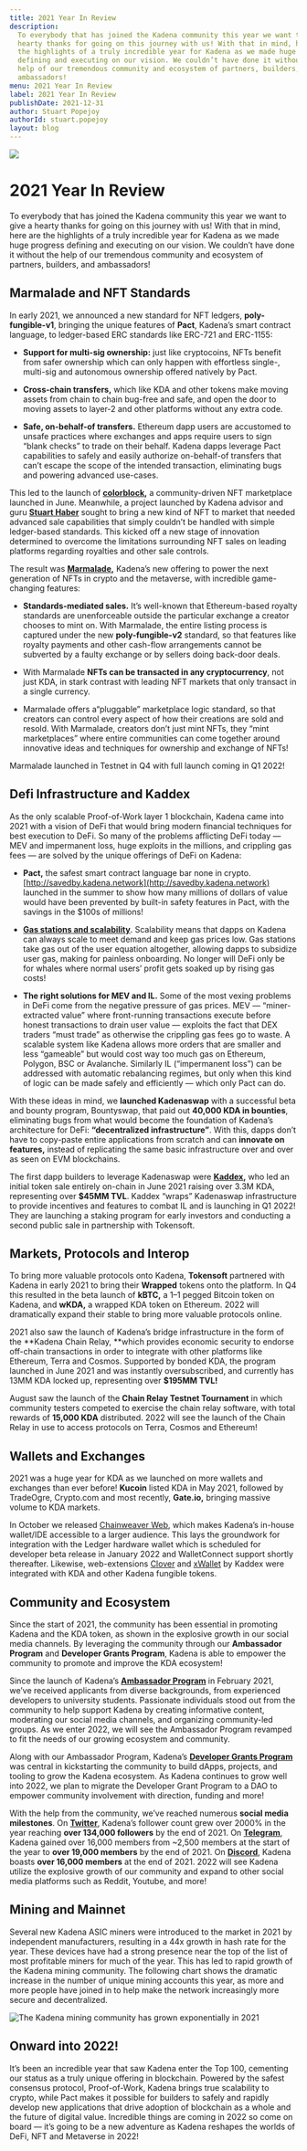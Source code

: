 ```yaml
---
title: 2021 Year In Review
description:
  To everybody that has joined the Kadena community this year we want to give a
  hearty thanks for going on this journey with us! With that in mind, here are
  the highlights of a truly incredible year for Kadena as we made huge progress
  defining and executing on our vision. We couldn’t have done it without the
  help of our tremendous community and ecosystem of partners, builders, and
  ambassadors!
menu: 2021 Year In Review
label: 2021 Year In Review
publishDate: 2021-12-31
author: Stuart Popejoy
authorId: stuart.popejoy
layout: blog
---
```


![](/assets/blog/1_2140ssAmZmFe0EWflQspAQ.webp)

# 2021 Year In Review

To everybody that has joined the Kadena community this year we want to give a
hearty thanks for going on this journey with us! With that in mind, here are the
highlights of a truly incredible year for Kadena as we made huge progress
defining and executing on our vision. We couldn’t have done it without the help
of our tremendous community and ecosystem of partners, builders, and
ambassadors!

## Marmalade and NFT Standards

In early 2021, we announced a new standard for NFT ledgers,
**poly-fungible-v1**, bringing the unique features of **Pact**, Kadena’s smart
contract language, to ledger-based ERC standards like ERC-721 and ERC-1155:

- **Support for multi-sig ownership:** just like cryptocoins, NFTs benefit from
  safer ownership which can only happen with effortless single-, multi-sig and
  autonomous ownership offered natively by Pact.

- **Cross-chain transfers,** which like KDA and other tokens make moving assets
  from chain to chain bug-free and safe, and open the door to moving assets to
  layer-2 and other platforms without any extra code.

- **Safe, on-behalf-of transfers.** Ethereum dapp users are accustomed to unsafe
  practices where exchanges and apps require users to sign “blank checks” to
  trade on their behalf. Kadena dapps leverage Pact capabilities to safely and
  easily authorize on-behalf-of transfers that can’t escape the scope of the
  intended transaction, eliminating bugs and powering advanced use-cases.

This led to the launch of **[colorblock](https://colorblock.art/),** a
community-driven NFT marketplace launched in June. Meanwhile, a project launched
by Kadena advisor and guru **[Stuart Haber](https://immutablerecord.com/)**
sought to bring a new kind of NFT to market that needed advanced sale
capabilities that simply couldn’t be handled with simple ledger-based standards.
This kicked off a new stage of innovation determined to overcome the limitations
surrounding NFT sales on leading platforms regarding royalties and other sale
controls.

The result was **[Marmalade](https://marmalade.art/),** Kadena’s new offering to
power the next generation of NFTs in crypto and the metaverse, with incredible
game-changing features:

- **Standards-mediated sales.** It’s well-known that Ethereum-based royalty
  standards are unenforceable outside the particular exchange a creator chooses
  to mint on. With Marmalade, the entire listing process is captured under the
  new **poly-fungible-v2** standard, so that features like royalty payments and
  other cash-flow arrangements cannot be subverted by a faulty exchange or by
  sellers doing back-door deals.

- With Marmalade **NFTs can be transacted in any cryptocurrency**, not just KDA,
  in stark contrast with leading NFT markets that only transact in a single
  currency.

- Marmalade offers a“pluggable” marketplace logic standard, so that creators can
  control every aspect of how their creations are sold and resold. With
  Marmalade, creators don’t just mint NFTs, they “mint marketplaces” where
  entire communities can come together around innovative ideas and techniques
  for ownership and exchange of NFTs!

Marmalade launched in Testnet in Q4 with full launch coming in Q1 2022!

## Defi Infrastructure and Kaddex

As the only scalable Proof-of-Work layer 1 blockchain, Kadena came into 2021
with a vision of DeFi that would bring modern financial techniques for best
execution to DeFi. So many of the problems afflicting DeFi today — MEV and
impermanent loss, huge exploits in the millions, and crippling gas fees — are
solved by the unique offerings of DeFi on Kadena:

- **Pact,** the safest smart contract language bar none in crypto.
  [http://savedby.kadena.network](http://savedby.kadena.network) launched in the
  summer to show how many millions of dollars of value would have been prevented
  by built-in safety features in Pact, with the savings in the $100s of
  millions!

- **[Gas stations and scalability](https://medium.com/kadena-io/the-first-crypto-gas-station-is-now-on-kadenas-blockchain-6dc43b4b3836)**.
  Scalability means that dapps on Kadena can always scale to meet demand and
  keep gas prices low. Gas stations take gas out of the user equation
  altogether, allowing dapps to subsidize user gas, making for painless
  onboarding. No longer will DeFi only be for whales where normal users’ profit
  gets soaked up by rising gas costs!

- **The right solutions for MEV and IL.** Some of the most vexing problems in
  DeFi come from the negative pressure of gas prices. MEV — “miner-extracted
  value” where front-running transactions execute before honest transactions to
  drain user value — exploits the fact that DEX traders “must trade” as
  otherwise the crippling gas fees go to waste. A scalable system like Kadena
  allows more orders that are smaller and less “gameable” but would cost way too
  much gas on Ethereum, Polygon, BSC or Avalanche. Similarly IL (“impermanent
  loss”) can be addressed with automatic rebalancing regimes, but only when this
  kind of logic can be made safely and efficiently — which only Pact can do.

With these ideas in mind, we **launched Kadenaswap** with a successful beta and
bounty program, Bountyswap, that paid out **40,000 KDA in bounties**,
eliminating bugs from what would become the foundation of Kadena’s architecture
for DeFi: **“decentralized infrastructure”**. With this, dapps don’t have to
copy-paste entire applications from scratch and can **innovate on features,**
instead of replicating the same basic infrastructure over and over as seen on
EVM blockchains.

The first dapp builders to leverage Kadenaswap were
**[Kaddex](https://kaddex.com/),** who led an initial token sale entirely
on-chain in June 2021 raising over 3.3M KDA, representing over **$45MM TVL**.
Kaddex “wraps” Kadenaswap infrastructure to provide incentives and features to
combat IL and is launching in Q1 2022! They are launching a staking program for
early investors and conducting a second public sale in partnership with
Tokensoft.

## Markets, Protocols and Interop

To bring more valuable protocols onto Kadena, **Tokensoft** partnered with
Kadena in early 2021 to bring their **Wrapped** tokens onto the platform. In Q4
this resulted in the beta launch of **kBTC,** a 1–1 pegged Bitcoin token on
Kadena, and **wKDA,** a wrapped KDA token on Ethereum. 2022 will dramatically
expand their stable to bring more valuable protocols online.

2021 also saw the launch of Kadena’s bridge infrastructure in the form of the
**Kadena Chain Relay, **which provides economic security to endorse off-chain
transactions in order to integrate with other platforms like Ethereum, Terra and
Cosmos. Supported by bonded KDA, the program launched in June 2021 and was
instantly oversubscribed, and currently has 13MM KDA locked up, representing
over **$195MM TVL!**

August saw the launch of the **Chain Relay Testnet Tournament** in which
community testers competed to exercise the chain relay software, with total
rewards of **15,000 KDA** distributed. 2022 will see the launch of the Chain
Relay in use to access protocols on Terra, Cosmos and Ethereum!

## Wallets and Exchanges

2021 was a huge year for KDA as we launched on more wallets and exchanges than
ever before! **Kucoin** listed KDA in May 2021, followed by TradeOgre,
Crypto.com and most recently, **Gate.io,** bringing massive volume to KDA
markets.

In October we released [Chainweaver Web](https://chainweaver.kadena.network/),
which makes Kadena’s in-house wallet/IDE accessible to a larger audience. This
lays the groundwork for integration with the Ledger hardware wallet which is
scheduled for developer beta release in January 2022 and WalletConnect support
shortly thereafter. Likewise, web-extensions [Clover](https://clover.finance/)
and [xWallet](https://xwallet.kaddex.com/) by Kaddex were integrated with KDA
and other Kadena fungible tokens.

## Community and Ecosystem

Since the start of 2021, the community has been essential in promoting Kadena
and the KDA token, as shown in the explosive growth in our social media
channels. By leveraging the community through our **Ambassador Program** and
**Developer Grants Program**, Kadena is able to empower the community to promote
and improve the KDA ecosystem!

Since the launch of Kadena’s
**[Ambassador Program](./kadena-ambassador-program-launch-2021-02-23)** in
February 2021, we’ve received applicants from diverse backgrounds, from
experienced developers to university students. Passionate individuals stood out
from the community to help support Kadena by creating informative content,
moderating our social media channels, and organizing community-led groups. As we
enter 2022, we will see the Ambassador Program revamped to fit the needs of our
growing ecosystem and community.

Along with our Ambassador Program, Kadena’s
**[Developer Grants Program](https://github.com/kadena-io/technical-grants)**
was central in kickstarting the community to build dApps, projects, and tooling
to grow the Kadena ecosystem. As Kadena continues to grow well into 2022, we
plan to migrate the Developer Grant Program to a DAO to empower community
involvement with direction, funding and more!

With the help from the community, we’ve reached numerous **social media
milestones**. On **[Twitter](https://twitter.com/kadena_io)**, Kadena’s follower
count grew over 2000% in the year reaching **over 134,000 followers** by the end
of 2021. On **[Telegram](https://t.me/kadena_io)**, Kadena gained over 16,000
members from ~2,500 members at the start of the year to **over 19,000 members**
by the end of 2021. On **[Discord](https://discord.io/kadena)**, Kadena boasts
**over 16,000 members** at the end of 2021. 2022 will see Kadena utilize the
explosive growth of our community and expand to other social media platforms
such as Reddit, Youtube, and more!

## Mining and Mainnet

Several new Kadena ASIC miners were introduced to the market in 2021 by
independent manufacturers, resulting in a 44x growth in hash rate for the year.
These devices have had a strong presence near the top of the list of most
profitable miners for much of the year. This has led to rapid growth of the
Kadena mining community. The following chart shows the dramatic increase in the
number of unique mining accounts this year, as more and more people have joined
in to help make the network increasingly more secure and decentralized.

![The Kadena mining community has grown exponentially in 2021](/assets/blog/1_OWhg_s7f7DBG_BnZpsyIGQ.webp)

## Onward into 2022!

It’s been an incredible year that saw Kadena enter the Top 100, cementing our
status as a truly unique offering in blockchain. Powered by the safest consensus
protocol, Proof-of-Work, Kadena brings true scalability to crypto, while Pact
makes it possible for builders to safely and rapidly develop new applications
that drive adoption of blockchain as a whole and the future of digital value.
Incredible things are coming in 2022 so come on board — it’s going to be a new
adventure as Kadena reshapes the worlds of DeFi, NFT and Metaverse in 2022!
